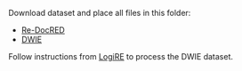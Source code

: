 Download dataset and place all files in this folder:
- [Re-DocRED](https://github.com/tonytan48/Re-DocRED)
- [DWIE](https://github.com/klimzaporojets/DWIE)

Follow instructions from [LogiRE](https://github.com/rudongyu/LogiRE) to process the DWIE dataset.